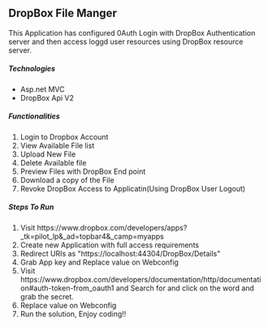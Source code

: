 <h2><b>DropBox File Manger</b></h2>

<p>
    This Application has configured 0Auth Login with DropBox Authentication server and then access loggd user resources using DropBox resource server.
</p>

<h5><b>Technologies</b></h5>
<ul>
    <li>Asp.net MVC</li>
    <li>DropBox Api V2</li>    
</ul>


<h5><b>Functionalities</b></h5>
<ol>
    <li>Login to Dropbox Account</li>
    <li>View Available File list</li>
    <li>Upload New File</li>
    <li>Delete Available file</li>
    <li>Preview Files with DropBox End point</li>
    <li>Download a copy of the File</li>
    <li>Revoke DropBox Access to Applicatin(Using DropBox User Logout)</li>
</ol>

<h5><b>Steps To Run</b></h5>
<ol>
    <li>Visit https://www.dropbox.com/developers/apps?_tk=pilot_lp&_ad=topbar4&_camp=myapps</li>
    <li>Create new Application with full access requirements</li>
    <li>Redirect URIs as "https://localhost:44304/DropBox/Details"</li>
    <li>Grab App key and  Replace value on Webconfig  <add key="DropBoxAppKey" value=""/></li>
    <li>Visit https://www.dropbox.com/developers/documentation/http/documentation#auth-token-from_oauth1 and Search for <get app key and secret> and click on the word and grab the secret.</li>
    <li>Replace value on Webconfig  <add key="AuthApiSecret" value=""/></li>
    <li>Run the solution, Enjoy coding!! </li>
    
</ol>
